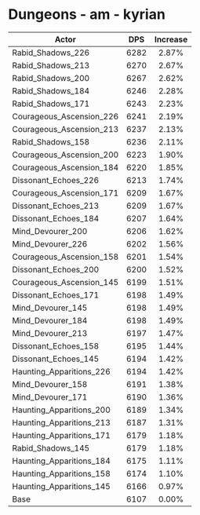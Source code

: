 # Dungeons - am - kyrian
| Actor | DPS | Increase |
|---|:---:|:---:|
|Rabid_Shadows_226|6282|2.87%|
|Rabid_Shadows_213|6270|2.67%|
|Rabid_Shadows_200|6267|2.62%|
|Rabid_Shadows_184|6246|2.28%|
|Rabid_Shadows_171|6243|2.23%|
|Courageous_Ascension_226|6241|2.19%|
|Courageous_Ascension_213|6237|2.13%|
|Rabid_Shadows_158|6236|2.11%|
|Courageous_Ascension_200|6223|1.90%|
|Courageous_Ascension_184|6220|1.85%|
|Dissonant_Echoes_226|6213|1.74%|
|Courageous_Ascension_171|6209|1.67%|
|Dissonant_Echoes_213|6209|1.67%|
|Dissonant_Echoes_184|6207|1.64%|
|Mind_Devourer_200|6206|1.62%|
|Mind_Devourer_226|6202|1.56%|
|Courageous_Ascension_158|6201|1.54%|
|Dissonant_Echoes_200|6200|1.52%|
|Courageous_Ascension_145|6199|1.51%|
|Dissonant_Echoes_171|6198|1.49%|
|Mind_Devourer_145|6198|1.49%|
|Mind_Devourer_184|6198|1.49%|
|Mind_Devourer_213|6197|1.47%|
|Dissonant_Echoes_158|6195|1.44%|
|Dissonant_Echoes_145|6194|1.42%|
|Haunting_Apparitions_226|6194|1.42%|
|Mind_Devourer_158|6191|1.38%|
|Mind_Devourer_171|6190|1.36%|
|Haunting_Apparitions_200|6189|1.34%|
|Haunting_Apparitions_213|6187|1.31%|
|Haunting_Apparitions_171|6179|1.18%|
|Rabid_Shadows_145|6179|1.18%|
|Haunting_Apparitions_184|6175|1.11%|
|Haunting_Apparitions_158|6174|1.10%|
|Haunting_Apparitions_145|6166|0.97%|
|Base|6107|0.00%|
